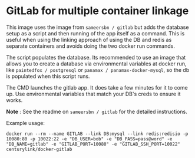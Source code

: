 GitLab for multiple container linkage
=============

This image uses the image from `sameersbn / gitlab` but adds the database setup as a script and then running of the app itself as a command. This is useful when using the linking approach of using the DB and redis as separate containers and avoids doing the two docker run commands.

The script populates the database. Its recommended to use an image that allows you to create a database via environmental variables at docker run, like `paintedfox / postgresql` or `panamax / panamax-docker-mysql`, so the db is populated when this script runs.

The CMD launches the gitlab app. It does take a few minutes for it to come up. Use environmental variables that match your DB's creds to ensure it works. 

__Note__ : See the readme on `sameersbn / gitlab` for the detailed instructions.

Example usage:

`docker run --rm --name GITLAB --link DB:mysql --link redis:redisio -p 10080:80 -p 10022:22 -e "DB_USER=bob" -e "DB_PASS=pass@word" -e "DB_NAME=gitlab" -e "GITLAB_PORT=10080" -e "GITLAB_SSH_PORT=10022" centurylink/docker-gitlab`

